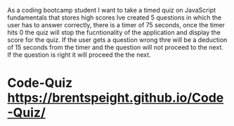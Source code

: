 As a coding bootcamp student
I want to take a timed quiz on JavaScript fundamentals that stores high scores
Ive created 5 questions in which the user has to answer correctly, there is a timer of 75 seconds, once the timer hits 0 the quiz will stop the fucntionality of the application and display the score for the quiz. If the user gets a question wrong thre will be a deduction of 15 seconds from the timer and the question will not proceed to the next. If the question is right it will proceed the the next. 


# Code-Quiz https://brentspeight.github.io/Code-Quiz/
